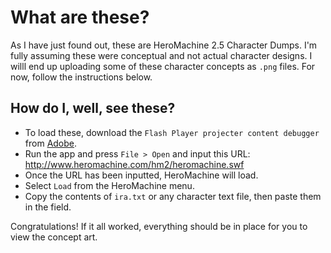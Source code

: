 # What are these?
As I have just found out, these are HeroMachine 2.5 Character Dumps. I'm fully assuming these were conceptual and not actual character designs. I willl end up uploading some of these character concepts as `.png` files. For now, follow the instructions below.

## How do I, well, see these?

- To load these, download the `Flash Player projecter content debugger` from [Adobe](https://www.adobe.com/support/flashplayer/debug_downloads.html).
- Run the app and press `File > Open` and input this URL: http://www.heromachine.com/hm2/heromachine.swf
- Once the URL has been inputted, HeroMachine will load. 
- Select `Load` from the HeroMachine menu. 
- Copy the contents of `ira.txt` or any character text file, then paste them in the field.

Congratulations! If it all worked, everything should be in place for you to view the concept art.
